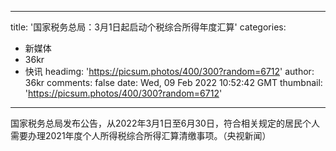 
---
title: '国家税务总局：3月1日起启动个税综合所得年度汇算'
categories: 
 - 新媒体
 - 36kr
 - 快讯
headimg: 'https://picsum.photos/400/300?random=6712'
author: 36kr
comments: false
date: Wed, 09 Feb 2022 10:52:42 GMT
thumbnail: 'https://picsum.photos/400/300?random=6712'
---

<div>   
国家税务总局发布公告，从2022年3月1日至6月30日，符合相关规定的居民个人需要办理2021年度个人所得税综合所得汇算清缴事项。（央视新闻）  
</div>
            